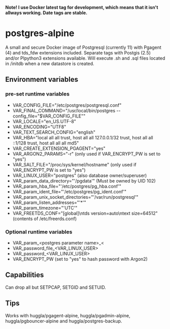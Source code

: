 **Note! I use Docker latest tag for development, which means that it isn't allways working. Date tags are stable.**

# postgres-alpine
A small and secure Docker image of Postgresql (currently 11) with Pgagent (4) and tds_fdw extensions included. Separate tags with Postgis (2.5) and/or Plpython3 extensions available. Will execute .sh and .sql files located in /initdb when a new datastore is created.

## Environment variables
### pre-set runtime variables
* VAR_CONFIG_FILE="/etc/postgres/postgresql.conf"
* VAR_FINAL_COMMAND="/usr/local/bin/postgres --config_file=\"\$VAR_CONFIG_FILE\""
* VAR_LOCALE="en_US.UTF-8"
* VAR_ENCODING="UTF8"
* VAR_TEXT_SEARCH_CONFIG="english"
* VAR_HBA="local all all trust, host all all 127.0.0.1/32 trust, host all all ::1/128 trust, host all all all md5"
* VAR_CREATE_EXTENSION_PGAGENT="yes"
* VAR_ARGON2_PARAMS="-r" (only used if VAR_ENCRYPT_PW is set to "yes")
* VAR_SALT_FILE="/proc/sys/kernel/hostname" (only used if VAR_ENCRYPT_PW is set to "yes")
* VAR_LINUX_USER="postgres" (also database owner/superuser)
* VAR_param_data_directory="'/pgdata'" (Must be owned by UID 102)
* VAR_param_hba_file="'/etc/postgres/pg_hba.conf'"
* VAR_param_ident_file="'/etc/postgres/pg_ident.conf'"
* VAR_param_unix_socket_directories="'/var/run/postgresql'"
* VAR_param_listen_addresses="'*'"
* VAR_param_timezone="'UTC'"
* VAR_FREETDS_CONF="[global]\\ntds version=auto\\ntext size=64512" (contents of /etc/freerds.conf)

### Optional runtime variables
* VAR_param_&lt;postgres parameter name&gt;_&lt;
* VAR_password_file_&lt;VAR_LINUX_USER&gt;
* VAR_password_&lt;VAR_LINUX_USER&gt;
* VAR_ENCRYPT_PW (set to "yes" to hash password with Argon2)

## Capabilities
Can drop all but SETPCAP, SETGID and SETUID.

## Tips
Works with huggla/pgagent-alpine, huggla/pgadmin-alpine, huggla/pgbouncer-alpine and huggla/postgres-backup.
